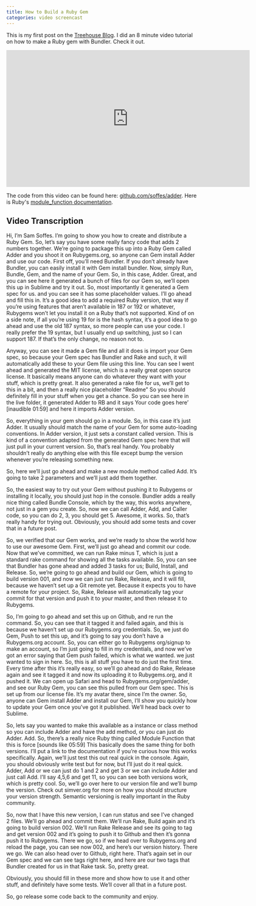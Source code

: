 ```yaml
---
title: How to Build a Ruby Gem
categories: video screencast
---
```


This is my first post on the [Treehouse Blog](http://blog.teamtreehouse.com). I did an 8 minute video tutorial on how to make a Ruby gem with Bundler. Check it out.

<div class="video vimeo wide"><iframe src="
https://player.vimeo.com/video/63605506?title=0&amp;byline=0&amp;portrait=0&amp;color=f05b35" width="640" height="360" frameborder="0" webkitAllowFullScreen mozallowfullscreen allowFullScreen></iframe></div>

The code from this video can be found here: [github.com/soffes/adder](https://github.com/soffes/adder). Here is Ruby's [module_function documentation](http://ruby-doc.org/core-2.0/Module.html#method-i-module_function).

## Video Transcription

Hi, I’m Sam Soffes. I’m going to show you how to create and distribute a Ruby Gem. So, let’s say you have some really fancy code that adds 2 numbers together. We’re going to package this up into a Ruby Gem called Adder and you shoot it on Rubygems.org, so anyone can Gem install Adder and use our code. First off, you’ll need Bundler. If you don’t already have Bundler, you can easily install it with Gem install bundler. Now, simply Run, Bundle, Gem, and the name of your Gem. So, in this case, Adder. Great, and you can see here it generated a bunch of files for our Gem so, we’ll open this up in Sublime and try it out. So, most importantly it generated a Gem spec for us. and you can see it has some placeholder values. I’ll go ahead and fill this in. It’s a good idea to add a required Ruby version, that way if you’re using features that aren’t available in 187 or 192 or whatever, Rubygems won’t let you install it on a Ruby that’s not supported. Kind of on a side note, if all you’re using 19 for is the hash syntax, it’s a good idea to go ahead and use the old 187 syntax, so more people can use your code. I really prefer the 19 syntax, but I usually end up switching, just so I can support 187. If that’s the only change, no reason not to.

Anyway, you can see it made a Gem file and all it does is import your Gem spec, so because your Gem spec has Bundler and Rake and such, it will automatically add these to your Gem file using this line. You can see I went ahead and generated the MIT license, which is a really great open source license. It basically means anyone can do whatever they want with your stuff, which is pretty great. It also generated a rake file for us, we’ll get to this in a bit, and then a really nice placeholder “Readme” So you should definitely fill in your stuff when you get a chance. So you can see here in the live folder, it generated Adder to RB and it says Your code goes here’ [inaudible 01:59] and here it imports Adder version.

So, everything in your gem should go in a module. So, in this case it’s just Adder. It usually should match the name of your Gem for some auto-loading conventions. In Adder version, it just sets a constant called version. This is kind of a convention adapted from the generated Gem spec
here that will just pull in your current version. So, that’s real handy. You probably shouldn’t really do anything else with this file except bump the version whenever you’re releasing something new.

So, here we’ll just go ahead and make a new module method called Add. It’s going to take 2 parameters and we’ll just add them together.

So, the easiest way to try out your Gem without pushing it to Rubygems or installing it locally, you should just hop in the console. Bundler adds a really nice thing called Bundle Console, which by the way, this works anywhere, not just in a gem you create. So, now we can call Adder, Add, and Caller code, so you can do 2, 3, you should get 5. Awesome, it works. So, that’s really handy for trying out. Obviously, you should add some tests and cover that in a future post.

So, we verified that our Gem works, and we’re ready to show the world how to use our awesome Gem. First, we’ll just go ahead and commit our code. Now that we’ve committed, we can run Rake minus T, which is just a standard rake command for showing all the tasks available. So, you can see that Bundler has gone ahead and added 3 tasks for us; Build, Install, and Release. So, we’re going to go ahead and build our Gem, which is going to build version 001, and now we can just run Rake, Release, and it will fill, because we haven’t set up a Git remote yet. Because it expects you to have a remote for your project. So, Rake, Release will automatically tag your commit for that version and push it to your master, and then release it to Rubygems.

So, I’m going to go ahead and set this up on Github, and re run the command. So, you can see that it tagged it and failed again, and this is because we haven’t set up our Rubygems.org credentials. So, we just do Gem, Push to set this up, and it’s going to say you don’t have a Rubygems.org account. So, you can either go to Rubygems org/signup to make an account, so I’m just going to fill in my credentials, and now we’ve got an error saying that Gem push failed, which is what we wanted. we just wanted to sign in here. So, this is all stuff you have to do just the first time. Every time after this it’s really easy, so we’ll go ahead and do Rake,
Release again and see it tagged it and now its uploading it to Rubygems.org, and it pushed it. We can open up Safari and head to Rubygems.org/gem/adder, and see our Ruby Gem, you can see this pulled from our Gem spec. This is set up from our license file. It’s my avatar there, since I’m the owner. So, anyone can Gem install Adder and install our Gem, I’ll show you quickly how to update your Gem once you’ve got it published. We’ll head back over to Sublime.

So, lets say you wanted to make this available as a instance or class method so you can include Adder and have the add method, or you can just do Adder. Add. So, there’s a really nice Ruby thing called Module Function that this is force [sounds like 05:59] This basically does the same thing for both versions. I’ll put a link to the documentation if you’re curious how this works specifically. Again, we’ll just test this out real quick in the console. Again, you should obviously write test but for now, but I’ll just do it real quick. Adder, Add or we can just do 1 and 2 and get 3 or we can include Adder and just call Add. I’ll say 4,5,6 and get 11, so you can see both versions work, which is pretty cool. So, we’ll go over here to our version file and we’ll bump the version. Check out simver.org for more on how you should structure your version strength. Semantic versioning is really important in the Ruby community.

So, now that I have this new version, I can run status and see I’ve changed 2 files. We’ll go ahead and commit them. We’ll run Rake, Build again and it’s going to build version 002. We’ll run Rake Release and see its going to tag and get version 002 and it’s going to push it to Github and then it’s gonna push it to Rubygems. There we go, so if we head over to Rubygems.org and reload the page, you can see now 002, and here’s our version history. There we go. We can also head over to Github, right here. That’s again set in our Gem spec and we can see tags right here, and here are our two tags that Bundler created for us in that Rake task. So, pretty great.

Obviously, you should fill in these more and show how to use it and other stuff, and definitely have some tests. We’ll cover all that in a future post.

So, go release some code back to the community and enjoy.
